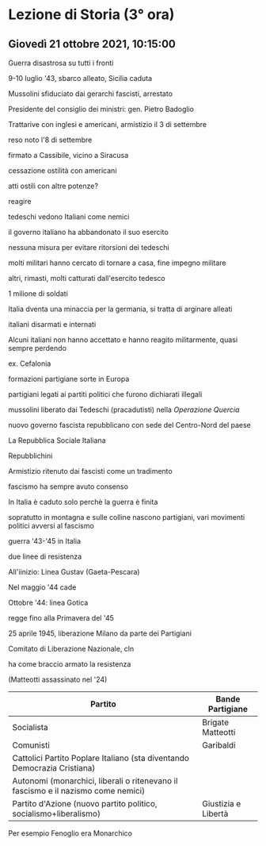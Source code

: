 # Lezione di Storia (3° ora)
## Giovedì 21 ottobre 2021, 10:15:00

Guerra disastrosa su tutti i fronti


9-10 luglio '43, sbarco alleato, Sicilia caduta


Mussolini sfiduciato dai gerarchi fascisti, arrestato


Presidente del consiglio dei ministri: gen. Pietro Badoglio


Trattarive con inglesi e americani, armistizio il 3 di settembre

reso noto l'8 di settembre

firmato a Cassibile, vicino a Siracusa

cessazione ostilità con americani


atti ostili con altre potenze?

reagire


tedeschi vedono Italiani come nemici


il governo italiano ha abbandonato il suo esercito

nessuna misura per evitare ritorsioni dei tedeschi

molti militari hanno cercato di tornare a casa, fine impegno militare

altri, rimasti, molti catturati dall'esercito tedesco

1 milione di soldati

Italia dventa una minaccia per la germania, si tratta di arginare alleati

italiani disarmati e internati


Alcuni italiani non hanno accettato e hanno reagito militarmente, quasi sempre perdendo

ex. Cefalonia


formazioni partigiane sorte in Europa


partigiani legati ai partiti politici che furono dichiarati illegali


mussolini liberato dai Tedeschi (pracadutisti) nella _Operazione Quercia_

nuovo governo fascista repubblicano con sede del Centro-Nord del paese


La Repubblica Sociale Italiana

Repubblichini


Armistizio ritenuto dai fascisti come un tradimento

fascismo ha sempre avuto consenso

In Italia è caduto solo perchè la guerra è finita


sopratutto in montagna e sulle colline nascono partigiani, vari movimenti politici avversi al fascismo

guerra '43-'45 in Italia


due linee di resistenza


All'iinizio: Linea Gustav (Gaeta-Pescara)

Nel maggio '44 cade

Ottobre '44: linea Gotica

regge  fino alla Primavera del '45

25 aprile 1945, liberazione Milano da parte dei Partigiani


Comitato di Liberazione Nazionale, cln

ha come braccio armato la resistenza

(Matteotti assassinato nel '24)

|Partito|Bande Partigiane|
|---|---|
|Socialista|Brigate Matteotti|
|Comunisti|Garibaldi|
|Cattolici Partito Poplare Italiano (sta diventando Democrazia Cristiana)||
|Autonomi (monarchici, liberali o ritenevano il fascismo e il nazismo come nemici)||
|Partito d'Azione (nuovo partito politico, socialismo+liberalismo)|Giustizia e Libertà|


Per esempio Fenoglio era Monarchico

<!--stackedit_data:
eyJoaXN0b3J5IjpbMTMyODkwODcxMF19
-->